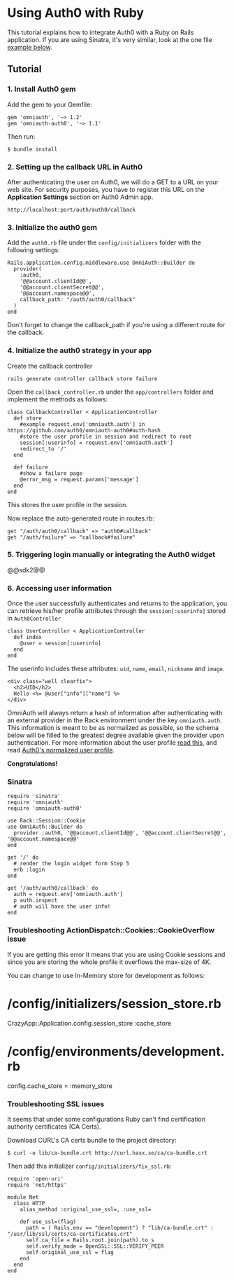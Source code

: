 # Using Auth0 with Ruby

This tutorial explains how to integrate Auth0 with a Ruby on Rails application. If you are using Sinatra, it's very similar, look at the one file [example below](#8).

## Tutorial

### 1. Install Auth0 gem

Add the gem to your Gemfile:

    gem 'omniauth', '~> 1.2'
    gem 'omniauth-auth0', '~> 1.1'

Then run:

    $ bundle install

### 2. Setting up the callback URL in Auth0

<div class="setup-callback">
<p>After authenticating the user on Auth0, we will do a GET to a URL on your web site. For security purposes, you have to register this URL  on the <strong>Application Settings</strong> section on Auth0 Admin app.</p>

<pre><code>http://localhost:port/auth/auth0/callback</pre></code>
</div>

### 3. Initialize the auth0 gem

Add the `auth0.rb` file under the `config/initializers` folder with the following settings:

    Rails.application.config.middleware.use OmniAuth::Builder do
      provider(
        :auth0,
        '@@account.clientId@@',
        '@@account.clientSecret@@',
        '@@account.namespace@@',
        callback_path: "/auth/auth0/callback"
      )
    end

Don't forget to change the callback_path if you're using a different route for the callback.

### 4. Initialize the auth0 strategy in your app

Create the callback controller

    rails generate controller callback store failure

Open the `callback_controller.rb` under the `app/controllers` folder and implement the methods as follows:

    class CallbackController < ApplicationController
      def store
        #example request.env['omniauth.auth'] in https://github.com/auth0/omniauth-auth0#auth-hash
        #store the user profile in session and redirect to root
        session[:userinfo] = request.env['omniauth.auth']
        redirect_to '/'
      end

      def failure
        #show a failure page
        @error_msg = request.params['message']
      end
    end

This stores the user profile in the session.

Now replace the auto-generated route in routes.rb:

    get "/auth/auth0/callback" => "auth0#callback"
    get "/auth/failure" => "callback#failure"

### 5. Triggering login manually or integrating the Auth0 widget

@@sdk2@@

### 6. Accessing user information

Once the user successfully authenticates and returns to the application, you can retrieve his/her profile attributes through the `session[:userinfo]` stored in `Auth0Controller`

    class UserController < ApplicationController
      def index
        @user = session[:userinfo]
      end
    end

The userinfo includes these attributes: `uid`, `name`, `email`, `nickname` and `image`.

    <div class="well clearfix">
      <h2>UID</h2>
      Hello <%= @user["info"]["name"] %>
    </div>

OmniAuth will always return a hash of information after authenticating with an external provider in the Rack environment under the key `omniauth.auth`. This information is meant to be as normalized as possible, so the schema below will be filled to the greatest degree available given the provider upon authentication. For more information about the user profile [read this](https://github.com/intridea/omniauth/wiki/Auth-Hash-Schema), and read [Auth0's normalized user profile](user-profile).

**Congratulations!**

### Sinatra

    require 'sinatra'
    require 'omniauth'
    require 'omniauth-auth0'

    use Rack::Session::Cookie
    use OmniAuth::Builder do
      provider :auth0, '@@account.clientId@@', '@@account.clientSecret@@', '@@account.namespace@@'
    end

    get '/' do
      # render the login widget form Step 5
      erb :login
    end

    get '/auth/auth0/callback' do
      auth = request.env['omniauth.auth']
      p auth.inspect
      # auth will have the user info!
    end

### Troubleshooting ActionDispatch::Cookies::CookieOverflow issue

If you are getting this error it means that you are using Cookie sessions and since you are storing the whole profile it overflows the max-size of 4K.

You can change to use In-Memory store for development as follows:

  # /config/initializers/session_store.rb
  CrazyApp::Application.config.session_store :cache_store

  # /config/environments/development.rb
  config.cache_store = :memory_store

### Troubleshooting SSL issues

It seems that under some configurations Ruby can't find certification authority certificates (CA Certs).

Download CURL's CA certs bundle to the project directory:

    $ curl -o lib/ca-bundle.crt http://curl.haxx.se/ca/ca-bundle.crt

Then add this initializer `config/initializers/fix_ssl.rb`:

    require 'open-uri'
    require 'net/https'

    module Net
      class HTTP
        alias_method :original_use_ssl=, :use_ssl=

        def use_ssl=(flag)
          path = ( Rails.env == "development") ? "lib/ca-bundle.crt" : "/usr/lib/ssl/certs/ca-certificates.crt"
          self.ca_file = Rails.root.join(path).to_s
          self.verify_mode = OpenSSL::SSL::VERIFY_PEER
          self.original_use_ssl = flag
        end
      end
    end
